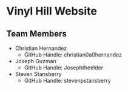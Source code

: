 # Vinyl Hill Website #
## Team Members ##
* Christian Hernandez
  * GitHub Handle: christian0a0hernandez
* Joseph Guzman
  * GitHub Handle: Josephtheelder
* Steven Stansberry
  * GitHub Handle: stevenpstansberry
